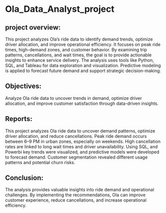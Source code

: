 # Ola_Data_Analyst_project

## project overview:
This project analyzes Ola’s ride data to identify demand trends, optimize driver allocation, and improve operational efficiency. It focuses on peak ride times, high-demand zones, and customer behavior. By examining trip patterns, cancellations, and wait times, the goal is to provide actionable insights to enhance service delivery. The analysis uses tools like Python, SQL, and Tableau for data exploration and visualization. Predictive modeling is applied to forecast future demand and support strategic decision-making.

## Objectives:
Analyze Ola ride data to uncover trends in demand, optimize driver allocation, and improve customer satisfaction through data-driven insights.

## Reports:
This project analyzes Ola ride data to uncover demand patterns, optimize driver allocation, and reduce cancellations. Peak ride demand occurs between 6–9 PM in urban zones, especially on weekends. High cancellation rates are linked to long wait times and driver unavailability. Using SQL, and Powerbi key trends were visualized, and predictive models were developed to forecast demand. Customer segmentation revealed different usage patterns and potential churn risks. 

## Conclusion:
The analysis provides valuable insights into ride demand and operational challenges. By implementing the recommendations, Ola can improve customer experience, reduce cancellations, and increase operational efficiency.

